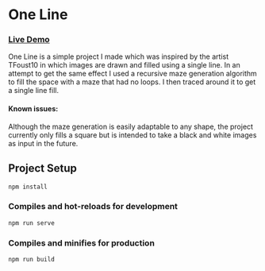 # One Line
### [Live Demo](https://adamnizol.github.io/oneline/)

One Line is a simple project I made which was inspired by the artist TFoust10 in which images are drawn and filled using a single line. In an attempt to get the same effect I used a recursive maze generation algorithm to fill the space with a maze that had no loops. I then traced around it to get a single line fill.

#### Known issues: 
Although the maze generation is easily adaptable to any shape, the project currently only fills a square but is intended to take a black and white images as input in the future.

## Project Setup
```
npm install
```

### Compiles and hot-reloads for development
```
npm run serve
```

### Compiles and minifies for production
```
npm run build
``` 
